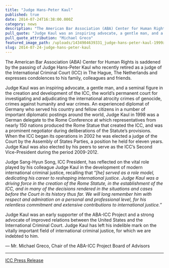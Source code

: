 ```yaml
---
title: "Judge Hans-Peter Kaul"
published: true
date: 2014-07-24T16:38:00.000Z
category: news
description: "The American Bar Association (ABA) Center for Human Rights is saddened by the passing of Judge Hans-Peter Kaul who recently retired as a judge of the International Criminal Court."
pull_quote: "Judge Kaul was an inspiring advocate, a gentle man, and a seminal figure in the creation and development of the ICC, the world’s permanent court for investigating and adjudicating the international atrocity crimes of genocide, crimes against humanity and war crimes."
pull_quote_attribution: "Michael Greco"
featured_image_path: /uploads/1434904639331_judge-hans-peter-kaul-1999x1200.jpg
slug: 2014-07-24-judge-hans-peter-kaul
---
```


The American Bar Association (ABA) Center for Human Rights is saddened by the passing of Judge Hans-Peter Kaul who recently retired as a judge of the International Criminal Court (ICC) in The Hague, The Netherlands and expresses condolences to his family, colleagues and friends.

Judge Kaul was an inspiring advocate, a gentle man, and a seminal figure in the creation and development of the ICC, the world’s permanent court for investigating and adjudicating the international atrocity crimes of genocide, crimes against humanity and war crimes. An experienced diplomat of Germany who served his country and fellow citizens in a number of important diplomatic postings around the world, Judge Kaul in 1998 was a German delegate to the Rome Conference at which representatives from nearly 150 nations produced the Rome Statue that created the ICC, and was a prominent negotiator during deliberations of the Statute’s provisions. When the ICC began its operations in 2002 he was elected a judge of the Court by the Assembly of States Parties, a position he held for eleven years. Judge Kaul was also elected by his peers to serve as the ICC’s Second Vice-President during the period 2009-2012.

Judge Sang-Hyun Song, ICC President, has reflected on the vital role played by his colleague Judge Kaul in the development of modern international criminal justice, recalling that “_[he] served as a role model, dedicating his career to reshaping international justice. Judge Kaul was a driving force in the creation of the Rome Statute, in the establishment of the ICC, and in many of the decisions rendered in the situations and cases before the Court in its history thus far. We will long remember him with respect and admiration on a personal and professional level, for his relentless commitment and extensive contributions to international justice._”

Judge Kaul was an early supporter of the ABA-ICC Project and a strong advocate of improved relations between the United States and the International Criminal Court. Judge Kaul has left his indelible mark on the vitally important field of international criminal justice, for which we are indebted to him.

— Mr. Michael Greco, Chair of the ABA-ICC Project Board of Advisors

* * *

[ICC Press Release](http://www.icc-cpi.int/en_menus/icc/press%20and%20media/press%20releases/Pages/pr1032.aspx)

